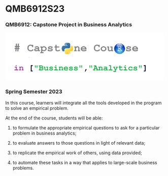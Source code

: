 # QMB6912S23

### QMB6912: Capstone Project in Business Analytics

<img src="Images/Capstone_in_Business_Analytics.png" width="500"/>



### Spring Semester 2023


In this course, learners will integrate all the tools developed in the program 
to solve an empirical problem.

At the end of the course, students will be able: 
1. to formulate the appropriate empirical questions to ask 
for a particular problem in business analytics; 

1. to evaluate answers to those questions in light of relevant data; 

1. to replicate the empirical work of others, using data provided; 

1. to automate these tasks in a way that applies to large-scale business problems.

